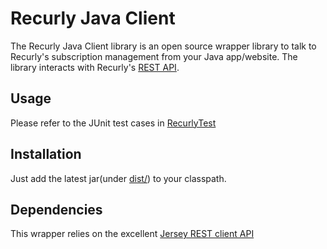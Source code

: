 Recurly Java Client
===================

The Recurly Java Client library is an open source wrapper library to talk to Recurly's subscription management from your Java app/website. The library interacts with Recurly's [REST API](http://support.recurly.com/faqs/api).


Usage
-----

Please refer to the JUnit test cases in [RecurlyTest](http://github.com/gslab/recurly-client-java/blob/master/src/com/kwanzoo/recurly/test/RecurlyTest.java)


Installation
------------

Just add the latest jar(under [dist/](http://github.com/gslab/recurly-client-java/blob/master/dist/recurly-client-java-SNAPSHOT.jar)) to your classpath.


Dependencies
------------

This wrapper relies on the excellent [Jersey REST client API](https://jersey.dev.java.net/)


